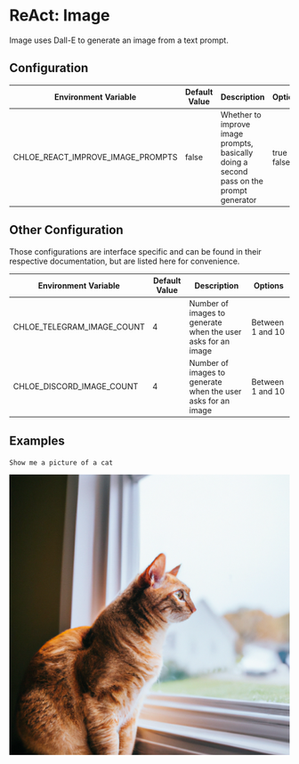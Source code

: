 # ReAct: Image

Image uses Dall-E to generate an image from a text prompt.

## Configuration

| Environment Variable              | Default Value | Description                                                                             | Options        |
|-----------------------------------|---------------|-----------------------------------------------------------------------------------------|----------------|
| CHLOE_REACT_IMPROVE_IMAGE_PROMPTS | false         | Whether to improve image prompts, basically doing a second pass on the prompt generator | true<br/>false |

## Other Configuration

Those configurations are interface specific and can be found in their respective documentation, but
are listed here for convenience.

| Environment Variable       | Default Value | Description                                                  | Options          |
|----------------------------|---------------|--------------------------------------------------------------|------------------|
| CHLOE_TELEGRAM_IMAGE_COUNT | 4             | Number of images to generate when the user asks for an image | Between 1 and 10 |
| CHLOE_DISCORD_IMAGE_COUNT  | 4             | Number of images to generate when the user asks for an image | Between 1 and 10 |

## Examples

`Show me a picture of a cat`

![show me a picture of a cat](https://github.com/kamushadenes/chloe/raw/main/.github/resources/images/cat.png)
